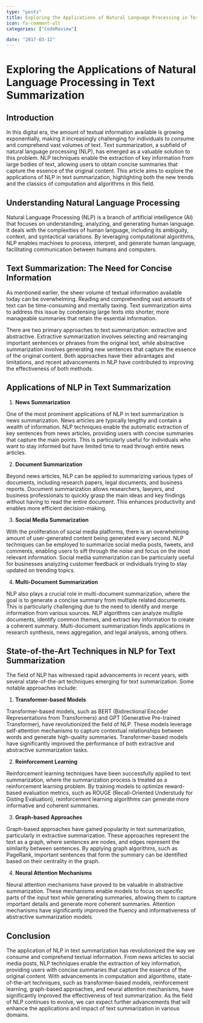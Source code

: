 ```yaml
---
type: "posts"
title: Exploring the Applications of Natural Language Processing in Text Summarization
icon: fa-comment-alt
categories: ["CodeReview"]

date: "2017-03-12"
---
```




# Exploring the Applications of Natural Language Processing in Text Summarization

## Introduction

In this digital era, the amount of textual information available is growing exponentially, making it increasingly challenging for individuals to consume and comprehend vast volumes of text. Text summarization, a subfield of natural language processing (NLP), has emerged as a valuable solution to this problem. NLP techniques enable the extraction of key information from large bodies of text, allowing users to obtain concise summaries that capture the essence of the original content. This article aims to explore the applications of NLP in text summarization, highlighting both the new trends and the classics of computation and algorithms in this field.

## Understanding Natural Language Processing

Natural Language Processing (NLP) is a branch of artificial intelligence (AI) that focuses on understanding, analyzing, and generating human language. It deals with the complexities of human language, including its ambiguity, context, and syntactical variations. By leveraging computational algorithms, NLP enables machines to process, interpret, and generate human language, facilitating communication between humans and computers.

## Text Summarization: The Need for Concise Information

As mentioned earlier, the sheer volume of textual information available today can be overwhelming. Reading and comprehending vast amounts of text can be time-consuming and mentally taxing. Text summarization aims to address this issue by condensing large texts into shorter, more manageable summaries that retain the essential information.

There are two primary approaches to text summarization: extractive and abstractive. Extractive summarization involves selecting and rearranging important sentences or phrases from the original text, while abstractive summarization involves generating new sentences that capture the essence of the original content. Both approaches have their advantages and limitations, and recent advancements in NLP have contributed to improving the effectiveness of both methods.

## Applications of NLP in Text Summarization

1. **News Summarization**

One of the most prominent applications of NLP in text summarization is news summarization. News articles are typically lengthy and contain a wealth of information. NLP techniques enable the automatic extraction of key sentences from news articles, providing users with concise summaries that capture the main points. This is particularly useful for individuals who want to stay informed but have limited time to read through entire news articles.

2. **Document Summarization**

Beyond news articles, NLP can be applied to summarizing various types of documents, including research papers, legal documents, and business reports. Document summarization allows researchers, lawyers, and business professionals to quickly grasp the main ideas and key findings without having to read the entire document. This enhances productivity and enables more efficient decision-making.

3. **Social Media Summarization**

With the proliferation of social media platforms, there is an overwhelming amount of user-generated content being generated every second. NLP techniques can be employed to summarize social media posts, tweets, and comments, enabling users to sift through the noise and focus on the most relevant information. Social media summarization can be particularly useful for businesses analyzing customer feedback or individuals trying to stay updated on trending topics.

4. **Multi-Document Summarization**

NLP also plays a crucial role in multi-document summarization, where the goal is to generate a concise summary from multiple related documents. This is particularly challenging due to the need to identify and merge information from various sources. NLP algorithms can analyze multiple documents, identify common themes, and extract key information to create a coherent summary. Multi-document summarization finds applications in research synthesis, news aggregation, and legal analysis, among others.

## State-of-the-Art Techniques in NLP for Text Summarization

The field of NLP has witnessed rapid advancements in recent years, with several state-of-the-art techniques emerging for text summarization. Some notable approaches include:

1. **Transformer-based Models**

Transformer-based models, such as BERT (Bidirectional Encoder Representations from Transformers) and GPT (Generative Pre-trained Transformer), have revolutionized the field of NLP. These models leverage self-attention mechanisms to capture contextual relationships between words and generate high-quality summaries. Transformer-based models have significantly improved the performance of both extractive and abstractive summarization tasks.

2. **Reinforcement Learning**

Reinforcement learning techniques have been successfully applied to text summarization, where the summarization process is treated as a reinforcement learning problem. By training models to optimize reward-based evaluation metrics, such as ROUGE (Recall-Oriented Understudy for Gisting Evaluation), reinforcement learning algorithms can generate more informative and coherent summaries.

3. **Graph-based Approaches**

Graph-based approaches have gained popularity in text summarization, particularly in extractive summarization. These approaches represent the text as a graph, where sentences are nodes, and edges represent the similarity between sentences. By applying graph algorithms, such as PageRank, important sentences that form the summary can be identified based on their centrality in the graph.

4. **Neural Attention Mechanisms**

Neural attention mechanisms have proved to be valuable in abstractive summarization. These mechanisms enable models to focus on specific parts of the input text while generating summaries, allowing them to capture important details and generate more coherent summaries. Attention mechanisms have significantly improved the fluency and informativeness of abstractive summarization models.

## Conclusion

The application of NLP in text summarization has revolutionized the way we consume and comprehend textual information. From news articles to social media posts, NLP techniques enable the extraction of key information, providing users with concise summaries that capture the essence of the original content. With advancements in computation and algorithms, state-of-the-art techniques, such as transformer-based models, reinforcement learning, graph-based approaches, and neural attention mechanisms, have significantly improved the effectiveness of text summarization. As the field of NLP continues to evolve, we can expect further advancements that will enhance the applications and impact of text summarization in various domains.
